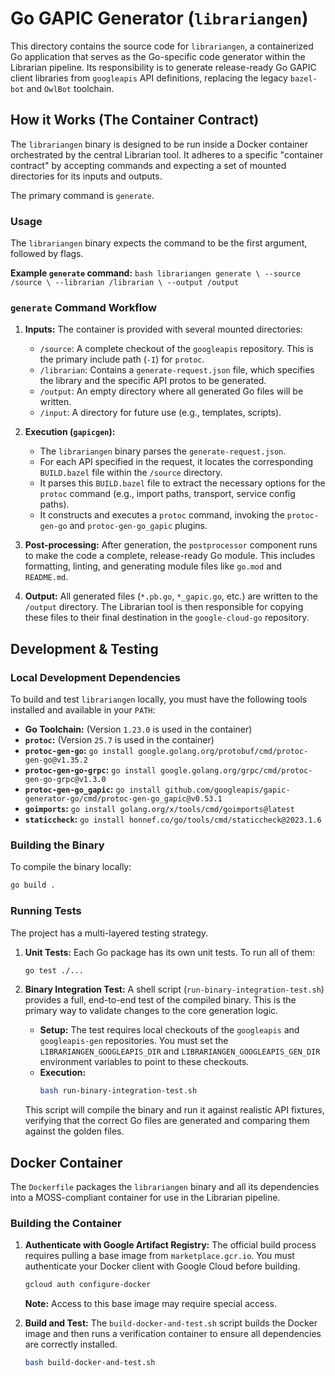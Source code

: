 # Go GAPIC Generator (`librariangen`)

This directory contains the source code for `librariangen`, a containerized Go application that serves as the Go-specific code generator within the Librarian pipeline. Its responsibility is to generate release-ready Go GAPIC client libraries from `googleapis` API definitions, replacing the legacy `bazel-bot` and `OwlBot` toolchain.

## How it Works (The Container Contract)

The `librariangen` binary is designed to be run inside a Docker container orchestrated by the central Librarian tool. It adheres to a specific "container contract" by accepting commands and expecting a set of mounted directories for its inputs and outputs.

The primary command is `generate`.

### Usage

The `librariangen` binary expects the command to be the first argument, followed by flags.

**Example `generate` command:**
`bash
librariangen generate \
    --source /source \
    --librarian /librarian \
    --output /output
`

### `generate` Command Workflow


1.  **Inputs:** The container is provided with several mounted directories:
    *   `/source`: A complete checkout of the `googleapis` repository. This is the primary include path (`-I`) for `protoc`.
    *   `/librarian`: Contains a `generate-request.json` file, which specifies the library and the specific API protos to be generated.
    *   `/output`: An empty directory where all generated Go files will be written.
    *   `/input`: A directory for future use (e.g., templates, scripts).

2.  **Execution (`gapicgen`):**
    *   The `librariangen` binary parses the `generate-request.json`.
    *   For each API specified in the request, it locates the corresponding `BUILD.bazel` file within the `/source` directory.
    *   It parses this `BUILD.bazel` file to extract the necessary options for the `protoc` command (e.g., import paths, transport, service config paths).
    *   It constructs and executes a `protoc` command, invoking the `protoc-gen-go` and `protoc-gen-go_gapic` plugins.

3.  **Post-processing:** After generation, the `postprocessor` component runs to make the code a complete, release-ready Go module. This includes formatting, linting, and generating module files like `go.mod` and `README.md`.

4.  **Output:** All generated files (`*.pb.go`, `*_gapic.go`, etc.) are written to the `/output` directory. The Librarian tool is then responsible for copying these files to their final destination in the `google-cloud-go` repository.

## Development & Testing

### Local Development Dependencies

To build and test `librariangen` locally, you must have the following tools installed and available in your `PATH`:

*   **Go Toolchain:** (Version `1.23.0` is used in the container)
*   **`protoc`:** (Version `25.7` is used in the container)
*   **`protoc-gen-go`:** `go install google.golang.org/protobuf/cmd/protoc-gen-go@v1.35.2`
*   **`protoc-gen-go-grpc`:** `go install google.golang.org/grpc/cmd/protoc-gen-go-grpc@v1.3.0`
*   **`protoc-gen-go_gapic`:** `go install github.com/googleapis/gapic-generator-go/cmd/protoc-gen-go_gapic@v0.53.1`
*   **`goimports`:** `go install golang.org/x/tools/cmd/goimports@latest`
*   **`staticcheck`:** `go install honnef.co/go/tools/cmd/staticcheck@2023.1.6`

### Building the Binary

To compile the binary locally:
```bash
go build .
```

### Running Tests

The project has a multi-layered testing strategy.

1.  **Unit Tests:** Each Go package has its own unit tests. To run all of them:
    ```bash
    go test ./...
    ```

2.  **Binary Integration Test:** A shell script (`run-binary-integration-test.sh`) provides a full, end-to-end test of the compiled binary. This is the primary way to validate changes to the core generation logic.
    *   **Setup:** The test requires local checkouts of the `googleapis` and `googleapis-gen` repositories. You must set the `LIBRARIANGEN_GOOGLEAPIS_DIR` and `LIBRARIANGEN_GOOGLEAPIS_GEN_DIR` environment variables to point to these checkouts.
    *   **Execution:**
        ```bash
        bash run-binary-integration-test.sh
        ```
    This script will compile the binary and run it against realistic API fixtures, verifying that the correct Go files are generated and comparing them against the golden files.

## Docker Container

The `Dockerfile` packages the `librariangen` binary and all its dependencies into a MOSS-compliant container for use in the Librarian pipeline.

### Building the Container

1.  **Authenticate with Google Artifact Registry:** The official build process requires pulling a base image from `marketplace.gcr.io`. You must authenticate your Docker client with Google Cloud before building.
    ```bash
    gcloud auth configure-docker
    ```
    **Note:** Access to this base image may require special access.

2.  **Build and Test:** The `build-docker-and-test.sh` script builds the Docker image and then runs a verification container to ensure all dependencies are correctly installed.
    ```bash
    bash build-docker-and-test.sh
    ```

